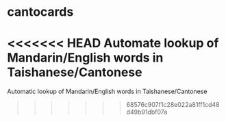 # cantocards
<<<<<<< HEAD
Automate lookup of Mandarin/English words in Taishanese/Cantonese
=======
Automatic lookup of Mandarin/English words in Taishanese/Cantonese
>>>>>>> 68576c907f1c28e022a81ff1cd48d49b91dbf07a
